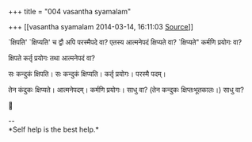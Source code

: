 +++
title = "004 vasantha syamalam"

+++
[[vasantha syamalam	2014-03-14, 16:11:03 [Source](https://groups.google.com/g/samskrita/c/G4y5dJLsK3U)]]



\`क्षिपति' \`क्षिप्यति' च द्वौ अपि परस्मैपदे वा? एतस्य आत्मनेपदं क्षिप्यते वा? \`क्षिप्यते" कर्मणि प्रयोगः वा?

  

क्षिपते कर्तृ प्रयोगः तथा आत्मनेपदं वा?

  

सः कन्दुकं क्षिपति। सः कन्दुकं क्षिप्यति। कर्तृ प्रयोगः। परस्मै पदम्।

तेन कंदुकः क्षिप्यते। आत्मनेपदम्। कर्मणि प्रयोगः। साधु वा? (तेन कन्दुकः क्षिप्तःभूतकालः।) साधु वा?



--  
\*Self help is the best help.\*  

